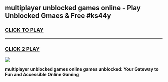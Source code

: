 
## multiplayer unblocked games online - Play Unblocked Gmaes & Free #ks44y
<h3>
<a href="https://news.freeplayer.one?title=multiplayer_unblocked_games_online&ref=03M">CLICK TO PLAY</a></h3>
<hr>

<h3>
<a href="https://news.freeplayer.one?title=multiplayer_unblocked_games_online&ref=03M">CLICK 2 PLAY</a>
  
</h3>

<a href="https://news.freeplayer.one?title=multiplayer_unblocked_games_online&ref=03M"><img src="https://clearcache.store/games.png"></a>


**multiplayer unblocked games online games unblocked: Your Gateway to Fun and Accessible Online Gaming**
